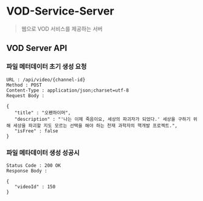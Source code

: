 # VOD-Service-Server

> 웹으로 VOD 서비스를 제공하는 서버

## VOD Server API

### 파일 메터데이터 초기 생성 요청

```
URL : /api/video/{channel-id}
Method : POST
Content-Type : application/json;charset=utf-8
Request Body : 

{
   "title" : "오펜하이머",
   "description" : "'나는 이제 죽음이요, 세상의 파괴자가 되었다.' 세상을 구하기 위해 세상을 파괴할 지도 모르는 선택을 해야 하는 천재 과학자의 핵개발 프로젝트.",
   "isFree" : false
}

```
### 파일 메타데이터 생성 성공시
```
Status Code : 200 OK
Response Body : 

{
   "videoId" : 150
}
```
